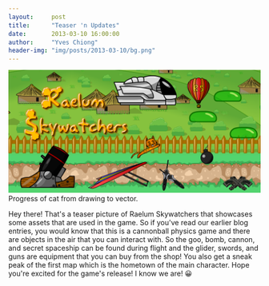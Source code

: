 ```yaml
---
layout:     post
title:      "Teaser 'n Updates"
date:       2013-03-10 16:00:00
author:     "Yves Chiong"
header-img: "img/posts/2013-03-10/bg.png"
---
```


<p>
    <img class="center-block card-shadow" src="/img/posts/2013-03-10/teaser.png" alt="Raelum Skywatchers teaser.">
    <span class="caption text-muted">Progress of cat from drawing to vector.</span>
</p>

Hey there! That's a teaser picture of Raelum Skywatchers that showcases some assets that are used in the game. So if you've read our earlier blog entries, you would know that this is a cannonball physics game and there are objects in the air that you can interact with. So the goo, bomb, cannon, and secret spaceship can be found during flight and the glider, swords, and guns are equipment that you can buy from the shop! You also get a sneak peak of the first map which is the hometown of the main character. Hope you're excited for the game's release! I know we are! 😀